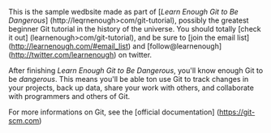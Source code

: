 This is the sample wedbsite made as part of [*Learn Enough Git to Be Dangerous*] (http://leqrnenough>com/git-tutorial), possibly the greatest beginner Git tutorial in the history of the universe. You should totally [check it out] (learnenough>com/git-tutorial), and be sure to [join the email list] (http://learnenough.com/#email_list) and [follow@learnenough] (http://twitter.com/learnenough) on twitter.

After finishing *Learn Enough Git to Be Dangerous*, you'll know enough Git to be *dangerous*. This means you'll be able ton use Git to track changes in your projects, back up data, share your work with others, and collaborate with programmers and others of Git.

For more informations on Git, see the [official documentation] (https://git-scm.com) 
